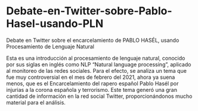 # Debate-en-Twitter-sobre-Pablo-Hasel-usando-PLN
Debate en Twitter sobre el encarcelamiento de PABLO HASÉL, usando Procesamiento de Lenguaje Natural

Esta es una introducción al procesamiento de lenguaje natural, conocido por sus siglas en inglés como NLP “Natural language processing”, aplicado al monitoreo de las redes sociales. Para el efecto, se analiza un tema que fue muy controversial en el mes de febrero del 2021, ahora ya suena menos, que es el Encarcelamiento del rapero español Pablo Hasél por injurias a la corona española y terrorismo. Este tema generó una gran cantidad de información en la red social Twitter, proporcionándonos mucho material para el análisis.
